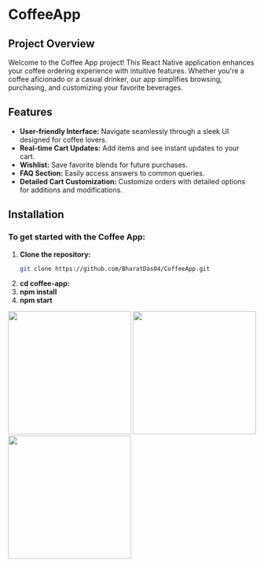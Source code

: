 # CoffeeApp

## Project Overview
Welcome to the Coffee App project! This React Native application enhances your coffee ordering experience with intuitive features. Whether you're a coffee aficionado or a casual drinker, our app simplifies browsing, purchasing, and customizing your favorite beverages.

## Features
- **User-friendly Interface:** Navigate seamlessly through a sleek UI designed for coffee lovers.
- **Real-time Cart Updates:** Add items and see instant updates to your cart.
- **Wishlist:** Save favorite blends for future purchases.
- **FAQ Section:** Easily access answers to common queries.
- **Detailed Cart Customization:** Customize orders with detailed options for additions and modifications.

## Installation

### To get started with the Coffee App:
1. **Clone the repository:**
   ```sh
   git clone https://github.com/BharatDas04/CoffeeApp.git
2. **cd coffee-app:**
3. **npm install**
4. **npm start**

<img src="https://github.com/BharatDas04/CoffeeApp/assets/153592840/88afd325-70a9-4d6f-820a-e1f8bd8a60d8" width="250" >
<img src="https://github.com/BharatDas04/CoffeeApp/assets/153592840/fef9bf7f-03ca-4746-82fb-616784aa8969" width="250">
<img src="https://github.com/BharatDas04/CoffeeApp/assets/153592840/6c2446cc-62ac-4359-b12e-e8c5d13eb822" width="250">

